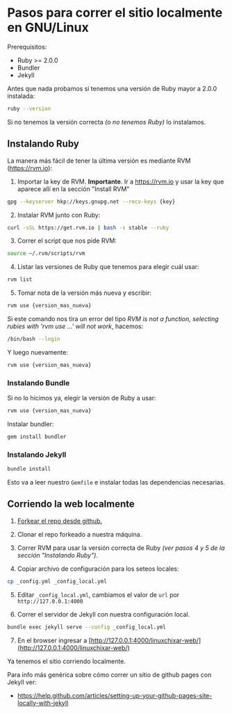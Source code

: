 # Pasos para correr el sitio localmente en GNU/Linux

Prerequisitos:
* Ruby >= 2.0.0
* Bundler
* Jekyll

Antes que nada probamos si tenemos una versión de Ruby mayor a 2.0.0 instalada:

```bash
ruby --version
```

Si no tenemos la versión correcta *(o no tenemos Ruby)* lo instalamos.

## Instalando Ruby

La manera más fácil de tener la última versión es mediante RVM (https://rvm.io):

1. Importar la key de RVM. **Importante**. Ir a https://rvm.io y usar la key que aparece allí en la sección "Install RVM" 

```bash
gpg --keyserver hkp://keys.gnupg.net --recv-keys {key}
```

2. Instalar RVM junto con Ruby:

```bash
curl -sSL https://get.rvm.io | bash -s stable --ruby
```

3. Correr el script que nos pide RVM:
     
```bash
source ~/.rvm/scripts/rvm
```


4. Listar las versiones de Ruby que tenemos para elegir cuál usar:
     
```bash
rvm list
```

5. Tomar nota de la versión más nueva y escribir:

```bash
rvm use {version_mas_nueva}
```

Si este comando nos tira un error del tipo *RVM is not a function, selecting rubies with 'rvm use ...' will not work*, hacemos:

```bash
/bin/bash --login
```

Y luego nuevamente:

```bash
rvm use {version_mas_nueva}
```    

### Instalando Bundle

Si no lo hicimos ya, elegir la versión de Ruby a usar:

```bash
rvm use {version_mas_nueva}
```

Instalar bundler:

```bash
gem install bundler
```
    
### Instalando Jekyll

```bash
bundle install
```

Esto va a leer nuestro `Gemfile` e instalar todas las dependencias necesarias.

## Corriendo la web localmente
 

1. [Forkear el repo desde github.](https://github.com/linuxchixar/linuxchixar-web#fork-destination-box "Click para Forkear")

2. Clonar el repo forkeado a nuestra máquina.

3. Correr RVM para usar la versión correcta de Ruby *(ver pasos 4 y 5 de la sección "Instalando Ruby")*.

4. Copiar archivo de configuración para los seteos locales:

```bash
cp _config.yml _config_local.yml
```
    
5. Editar `_config_local.yml`, cambiamos el valor de `url` por `http://127.0.0.1:4000`

6. Correr el servidor de Jekyll con nuestra configuración local.

```bash
bundle exec jekyll serve --config _config_local.yml
```

7. En el browser ingresar a [http://127.0.0.1:4000/linuxchixar-web/](http://127.0.0.1:4000/linuxchixar-web/)

Ya tenemos el sitio corriendo localmente.



Para info más genérica sobre cómo correr un sitio de github pages con Jekyll ver:
- https://help.github.com/articles/setting-up-your-github-pages-site-locally-with-jekyll
